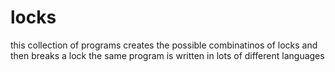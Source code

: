# locks
this collection of programs creates the possible combinatinos of locks and then breaks a lock 
the same program is written in lots of different languages
